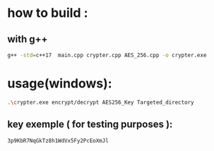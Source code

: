 # how to build : 


## with g++  
```bash
g++ -std=c++17  main.cpp crypter.cpp AES_256.cpp -o crypter.exe

```

# usage(windows): 
```bash
.\crypter.exe encrypt/decrypt AES256_Key Targeted_directory
```
## key exemple ( for testing purposes ):  
```plaintext
3p9KbR7NqGkTz8h1WdVx5Fy2PcEoXmJl
